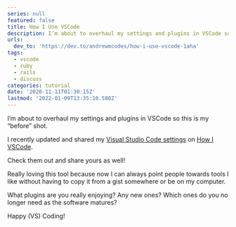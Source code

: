 ```yaml
---
series: null
featured: false
title: How I Use VSCode
description: I’m about to overhaul my settings and plugins in VSCode so this is my “before” shot.   I recently upd...
urls:
  dev_to: 'https://dev.to/andrewmcodes/how-i-use-vscode-1aha'
tags:
  - vscode
  - ruby
  - rails
  - discuss
categories: tutorial
date: '2020-11-11T01:30:15Z'
lastmod: '2022-01-09T13:35:10.580Z'
---
```


I’m about to overhaul my settings and plugins in VSCode so this is my “before” shot.

I recently updated and shared my [Visual Studio Code settings](https://howivscode.com/andrewmcodes) on [How I VSCode](https://howivscode.com).

Check them out and share yours as well!

Really loving this tool because now I can always point people towards tools I like without having to copy it from a gist somewhere or be on my computer.

What plugins are you really enjoying? Any new ones? Which ones do you no longer need as the software matures?

Happy (VS) Coding!
